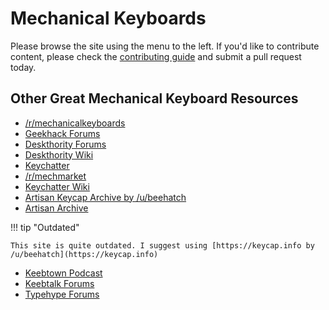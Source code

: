 # Mechanical Keyboards 

Please browse the site using the menu to the left. If you'd like to contribute content, please check the [contributing guide](https://brianjking.github.io/mechanical-keyboards/contributing/contribution/) and submit a pull request today.

## Other Great Mechanical Keyboard Resources


* [/r/mechanicalkeyboards](https://reddit.com/r/mechanicalkeyboards)
* [Geekhack Forums](http://geekhack.org)
* [Deskthority Forums](https://deskthority.net/)
* [Deskthority Wiki](https://deskthority.net/wiki/Main_Page)
* [Keychatter](https://www.keychatter.com/)
* [/r/mechmarket](https://reddit.com/r/mechmarket)
* [Keychatter Wiki](http://www.keychatter.wiki/index.php/Main_Page)
* [Artisan Keycap Archive by /u/beehatch](https://keycap.info)
* [Artisan Archive](https://www.artisanarchive.org/)

!!! tip "Outdated"

    This site is quite outdated. I suggest using [https://keycap.info by /u/beehatch](https://keycap.info)
* [Keebtown Podcast](https://www.keebtown.co/)
* [Keebtalk Forums](https://www.keebtalk.com/)
* [Typehype Forums](https://typehype.net/)
